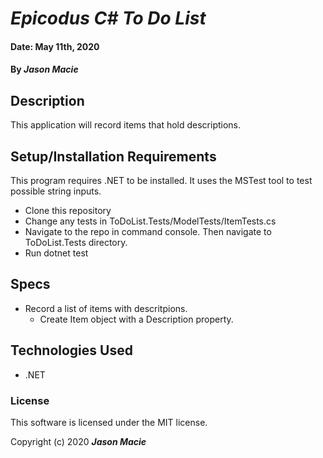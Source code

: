 # _Epicodus C# To Do List_

#### Date: May 11th, 2020
#### By _**Jason Macie**_

## Description

This application will record items that hold descriptions.

## Setup/Installation Requirements

This program requires .NET to be installed. It uses the MSTest tool to test possible string inputs.

* Clone this repository
* Change any tests in ToDoList.Tests/ModelTests/ItemTests.cs
* Navigate to the repo in command console. Then navigate to ToDoList.Tests directory.
* Run dotnet test

## Specs

* Record a list of items with descritpions.
  * Create Item object with a Description property.

<!-- ## Known Bugs

No known bugs as of 5/11/2020 -->

## Technologies Used

* .NET

### License

This software is licensed under the MIT license.

Copyright (c) 2020 **_Jason Macie_**

